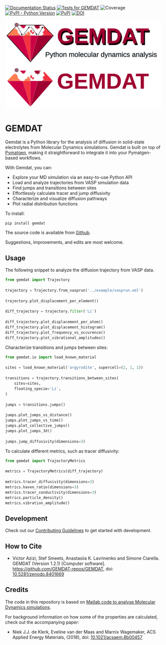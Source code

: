 [![Documentation Status](https://readthedocs.org/projects/gemdat/badge/?version=latest)](https://gemdat.readthedocs.io/en/latest/?badge=latest)
[![Tests for GEMDAT](https://github.com/GEMDAT-repos/GEMDAT/actions/workflows/tests.yaml/badge.svg)](https://github.com/GEMDAT-repos/GEMDAT/actions/workflows/tests.yaml)
![Coverage](https://gist.githubusercontent.com/v1kko/330d6e711de3420b7503d54756dc011c/raw/covbadge.svg)
[![PyPI - Python Version](https://img.shields.io/pypi/pyversions/gemdat)](https://pypi.org/project/gemdat/)
[![PyPI](https://img.shields.io/pypi/v/gemdat.svg?style=flat)](https://pypi.org/project/gemdat/)
[![DOI](https://zenodo.org/badge/DOI/10.5281/zenodo.8401669.svg)](https://doi.org/10.5281/zenodo.8401669)

![GEMDAT banner](https://raw.githubusercontent.com/GEMDAT-repos/GEMDAT/main/src/gemdat/data/logo_on_white.png#gh-light-mode-only)
![GEMDAT banner](https://raw.githubusercontent.com/GEMDAT-repos/GEMDAT/main/src/gemdat/data/logo_on_black.png#gh-dark-mode-only)

# GEMDAT

Gemdat is a Python library for the analysis of diffusion in solid-state electrolytes from Molecular Dynamics simulations. Gemdat is built on top of [Pymatgen](https://pymatgen.org/), making it straightforward to integrate it into your Pymatgen-based workflows.

With Gemdat, you can:

- Explore your MD simulation via an easy-to-use Python API
- Load and analyze trajectories from VASP simulation data
- Find jumps and transitions between sites
- Effortlessly calculate tracer and jump diffusivity
- Characterize and visualize diffusion pathways
- Plot radial distribution functions

To install:

```console
pip install gemdat
```

The source code is available from [Github](https://github.com/GEMDAT-repos/GEMDAT).

Suggestions, improvements, and edits are most welcome.

## Usage

The following snippet to analyze the diffusion trajectory from VASP data.

```python
from gemdat import Trajectory

trajectory = Trajectory.from_vasprun('../example/vasprun.xml')

trajectory.plot_displacement_per_element()

diff_trajectory = trajectory.filter('Li')

diff_trajectory.plot_displacement_per_atom()
diff_trajectory.plot_displacement_histogram()
diff_trajectory.plot_frequency_vs_occurence()
diff_trajectory.plot_vibrational_amplitudes()
```

Characterize transitions and jumps between sites:

```python
from gemdat.io import load_known_material

sites = load_known_material('argyrodite', supercell=(2, 1, 1))

transitions = trajectory.transitions_between_sites(
    sites=sites,
    floating_specie='Li',
)

jumps = transitions.jumps()

jumps.plot_jumps_vs_distance()
jumps.plot_jumps_vs_time()
jumps.plot_collective_jumps()
jumps.plot_jumps_3d()

jumps.jump_diffusivity(dimensions=3)
```

To calculate different metrics, such as tracer diffusivity:

```python
from gemdat import TrajectoryMetrics

metrics = TrajectoryMetrics(diff_trajectory)

metrics.tracer_diffusivity(dimensions=3)
metrics.haven_ratio(dimensions=3)
metrics.tracer_conductivity(dimensions=3)
metrics.particle_density()
metrics.vibration_amplitude()
```

## Development

Check out our [Contributing Guidelines](CONTRIBUTING.md#Getting-started-with-development) to get started with development.

## How to Cite

- Victor Azizi, Stef Smeets, Anastasiia K. Lavrinenko and Simone Ciarella. GEMDAT (Version 1.2.1) [Computer software]. https://github.com/GEMDAT-repos/GEMDAT, doi: [10.5281/zenodo.8401669](https://dx.doi.org/10.5281/zenodo.8401669)

## Credits

The code in this repository is based on [Matlab code to analyse Molecular Dynamics simulations](https://bitbucket.org/niekdeklerk/md-analysis-with-matlab/src/master/).

For background information on how some of the properties are calculated, check out the accompanying paper:

- Niek J.J. de Klerk, Eveline van der Maas and Marnix Wagemaker, ACS Applied Energy Materials, (2018), doi: [10.1021/acsaem.8b00457](https://doi.org/10.1021/acsaem.8b00457)
